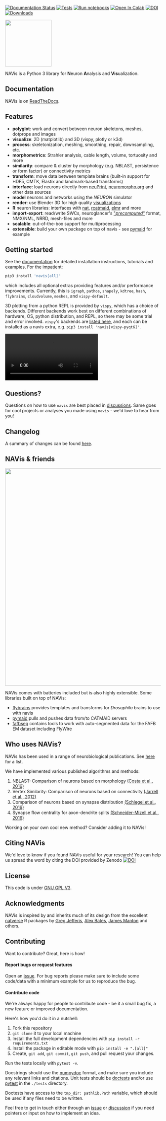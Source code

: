 [![Documentation Status](https://readthedocs.org/projects/navis/badge/?version=latest)](http://navis.readthedocs.io/en/latest/?badge=latest) [![Tests](https://github.com/navis-org/navis/actions/workflows/test-package.yml/badge.svg)](https://github.com/navis-org/navis/actions/workflows/test-package.yml) [![Run notebooks](https://github.com/navis-org/navis/actions/workflows/notebooktest-package.yml/badge.svg)](https://github.com/navis-org/navis/actions/workflows/notebooktest-package.yml) [![Open In Colab](https://colab.research.google.com/assets/colab-badge.svg)](https://colab.research.google.com/github/navis-org/navis/blob/master/examples/colab.ipynb) [![DOI](https://zenodo.org/badge/DOI/10.5281/zenodo.8191725.svg)](https://zenodo.org/doi/10.5281/zenodo.4699382) [![Downloads](https://pepy.tech/badge/navis)](https://pepy.tech/project/navis)

<img src="https://github.com/navis-org/navis/raw/master/docs/_static/logo_new.png" height="150">

NAVis is a Python 3 library for **N**euron **A**nalysis and **Vis**ualization.

## Documentation
NAVis is on [ReadTheDocs](http://navis.readthedocs.io/ "NAVis ReadTheDocs").

## Features
* **polyglot**: work and convert between neuron skeletons, meshes, dotprops and images
* **visualize**: 2D (matplotlib) and 3D (vispy, plotly or k3d)
* **process**: skeletonization, meshing, smoothing, repair, downsampling, etc.
* **morphometrics**: Strahler analysis, cable length, volume, tortuosity and more
* **similarity**: compare & cluster by morphology (e.g. NBLAST, persistence or form factor) or connectivity metrics
* **transform**: move data between template brains (built-in support for HDF5, CMTK, Elastix and landmark-based transforms)
* **interface**: load neurons directly from [neuPrint](https://neuprint.janelia.org), [neuromorpho.org](http://neuromorpho.org) and other data sources
* **model** neurons and networks using the *NEURON* simulator
* **render**: use Blender 3D for high quality [visualizations](https://youtu.be/wl3sFG7WQJc)
* **R** neuron libraries: interfaces with [nat](https://github.com/jefferis/nat), [rcatmaid](https://github.com/jefferis/rcatmaid), [elmr](https://github.com/jefferis/elmr) and more
* **import-export**: read/write SWCs, neuroglancer's ["*precomputed*"](https://github.com/google/neuroglancer/tree/master/src/neuroglancer/datasource/precomputed) format, NMX/NML, NRRD, mesh-files and more
* **scalable**: out-of-the-box support for multiprocessing
* **extensible**: build your own package on top of navis - see [pymaid](https://pymaid.readthedocs.io/en/latest/) for example

## Getting started
See the [documentation](http://navis.readthedocs.io/ "NAVis ReadTheDocs") for detailed installation instructions, tutorials and examples. For the impatient:

```sh
pip3 install 'navis[all]'
```

which includes all optional extras providing features and/or performance improvements.
Currently, this is
`igraph`,
`pathos`,
`shapely`,
`kdtree`,
`hash`,
`flybrains`,
`cloudvolume`,
`meshes`,
and `vispy-default`.

3D plotting from a python REPL is provided by `vispy`, which has a choice of backends.
Different backends work best on different combinations of hardware, OS, python distribution, and REPL, so there may be some trial and error involved.
`vispy`'s backends are [listed here](https://vispy.org/installation.html#backend-requirements), and each can be installed as a navis extra, e.g. `pip3 install 'navis[vispy-pyqt6]'`.

![movie](https://user-images.githubusercontent.com/7161148/114312307-28a72700-9aea-11eb-89a6-ee1d72bfa730.mov)

## Questions?
Questions on how to use `navis` are best placed in [discussions](https://github.com/navis-org/navis/discussions). Same goes for cool projects or analyses you made using `navis` -
we'd love to hear from you!

## Changelog

A summary of changes can be found
[here](https://navis.readthedocs.io/en/latest/source/whats_new.html).

## NAVis & friends
<p align="center">
<img src="https://github.com/navis-org/navis/blob/master/docs/_static/navis_ecosystem.png?raw=true" width="700">
</p>

NAVis comes with batteries included but is also highly extensible. Some
libraries built on top of NAVis:
* [flybrains](https://github.com/navis-org/navis-flybrains) provides templates and transforms for *Drosophila* brains to use with navis
* [pymaid](https://pymaid.readthedocs.io/en/latest/) pulls and pushes data from/to CATMAID servers
* [fafbseg](https://fafbseg-py.readthedocs.io/en/latest/index.html) contains tools to work with auto-segmented data for the FAFB EM dataset including FlyWire

## Who uses NAVis?
NAVis has been used in a range of neurobiological publications. See [here](publications.md) for a list.

We have implemented various published algorithms and methods:

1. NBLAST: Comparison of neurons based on morphology [(Costa et al., 2016)](https://www.cell.com/neuron/fulltext/S0896-6273(16)30265-3?_returnURL=https%3A%2F%2Flinkinghub.elsevier.com%2Fretrieve%2Fpii%2FS0896627316302653%3Fshowall%3Dtrue)
2. Vertex Similarity: Comparison of neurons based on connectivity [(Jarrell et al., 2012)](http://science.sciencemag.org/content/337/6093/437.long)
3. Comparison of neurons based on synapse distribution
[(Schlegel et al., 2016)](https://elifesciences.org/content/5/e16799)
4. Synapse flow centrality for axon-dendrite splits [(Schneider-Mizell et al., 2016)](https://elifesciences.org/articles/12059)

Working on your own cool new method? Consider adding it to NAVis!

## Citing NAVis
We'd love to know if you found NAVis useful for your research! You can help us
spread the word by citing the DOI provided by Zenodo [![DOI](https://zenodo.org/badge/DOI/10.5281/zenodo.8191725.svg)](https://zenodo.org/doi/10.5281/zenodo.4699382)

## License
This code is under [GNU GPL V3](LICENSE).

## Acknowledgments
NAVis is inspired by and inherits much of its design from the excellent
[natverse](http://natverse.org) R packages by
[Greg Jefferis](https://github.com/jefferis), [Alex Bates](https://github.com/alexanderbates),
[James Manton](https://github.com/ajdm) and others.

## Contributing
Want to contribute? Great, here is how!

#### Report bugs or request features
Open an [issue](https://github.com/navis-org/navis/issues). For bug reports
please make sure to include some code/data with a minimum example for us to
reproduce the bug.

#### Contribute code
We're always happy for people to contribute code - be it a small bug fix, a
new feature or improved documentation.

Here's how you'd do it in a nutshell:

1. Fork this repository
2. `git clone` it to your local machine
3. Install the full development dependencies with `pip install -r requirements.txt`
4. Install the package in editable mode with `pip install -e ".[all]"`
5. Create, `git add`, `git commit`, `git push`, and pull request your changes.

Run the tests locally with `pytest -v`.

Docstrings should use the [numpydoc](https://numpydoc.readthedocs.io/en/latest/format.html) format,
and make sure you include any relevant links and citations.
Unit tests should be [doctests](https://docs.python.org/3/library/doctest.html)
and/or use [pytest](https://docs.pytest.org/en/stable/) in the `./tests` directory.

Doctests have access to the `tmp_dir: pathlib.Path` variable,
which should be used if any files need to be written.

Feel free to get in touch either through an [issue](https://github.com/navis-org/navis/issues)
or [discussion](https://github.com/navis-org/navis/discussions) if you need
pointers or input on how to implement an idea.
